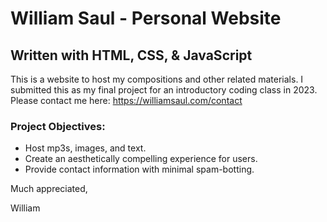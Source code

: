 # William Saul - Personal Website
## Written with HTML, CSS, & JavaScript

This is a website to host my compositions and other related materials. I submitted this as my final
project for an introductory coding class in 2023. Please contact me here: https://williamsaul.com/contact

### Project Objectives:
* Host mp3s, images, and text.
* Create an aesthetically compelling experience for users.
* Provide contact information with minimal spam-botting.

Much appreciated,

William